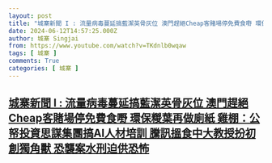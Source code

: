 ```yaml
---
layout: post
title: "城寨新聞 I : 流量病毒蔓延搞藍潔英骨灰位 澳門趕絕Cheap客賭場停免費食嘢 環保糉葉再做廁紙 雞棚：公帑投資思謀集團搞AI人材培訓 騰訊搵食中大教授扮初創獨角獸 恐襲案水刑迫供恐怖"
date: 2024-06-12T14:57:25.000Z
author: 城寨 Singjai
from: https://www.youtube.com/watch?v=TKdnlb0wqaw
tags: [ 城寨 ]
comments: True
categories: [ 城寨 ]
---
```

<!--1718204245000-->
[城寨新聞 I : 流量病毒蔓延搞藍潔英骨灰位 澳門趕絕Cheap客賭場停免費食嘢 環保糉葉再做廁紙 雞棚：公帑投資思謀集團搞AI人材培訓 騰訊搵食中大教授扮初創獨角獸 恐襲案水刑迫供恐怖](https://www.youtube.com/watch?v=TKdnlb0wqaw)
------

<div>

</div>
